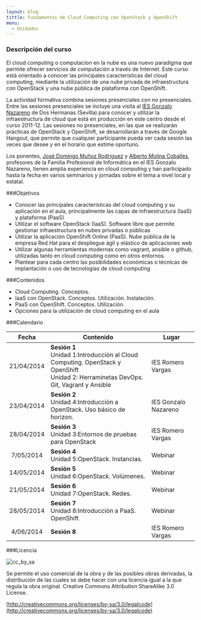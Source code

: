 ```yaml
---
layout: blog
tittle: Fundamentos de Cloud Computing con OpenStack y OpenShift
menu:
  - Unidades
---
```

### Descripción del curso

El cloud computing o computacion en la nube es una nuevo paradigma que permite ofrecer servicios de computación a través de Internet. Este curso está orientado a conocer las principales características del cloud computing, mediante la utilización de una nube privada de infraestructura con OpenStack y una nube pública de plataforma con OpenShift.

La actividad formativa combina sesiones presenciales con no presenciales. Entre las sesiones presenciales se incluye una visita al [IES Gonzalo Nazareno](http://informatica.gonzalonazareno.org) de Dos Hermanas (Sevilla) para conocer y utilizar la infraestructura de cloud que está en producción en este centro desde el curso 2011-12. Las sesiones no presenciales, en las que se realizarán prácticas de OpenStack y OpenShift, se desarrollarán a través de Google Hangout, que permite que cualquier participante pueda ver cada sesión las veces que desee y en el horario que estime oportuno.

Los ponentes, [José Domingo Muñoz Rodríguez](http://josedomingo.org) y [Alberto
Molina Coballes](http://albertomolina.wordpress.com), profesores de la Familia
Profesional de Informática en el IES Gonzalo Nazareno, tienen amplia experiencia
en cloud computing y han participado hasta la fecha en varios seminarios y
jornadas sobre el tema a nivel local y estatal.

###Objetivos
* Conocer las principales características del cloud computing y su aplicación en el aula, principalmente las capas de infraestructura (IaaS) y plataforma (PaaS)
* Utilizar el software OpenStack (IaaS). Software libre que permite gestionar infraestructura en nubes privadas o públicas
* Utilizar la aplicación OpenShift Online (PaaS). Nube pública de la empresa Red Hat para el despliegue ágil y elástico de aplicaciones web
* Utilizar algunas herramientas modernas como vagrant, ansible o github, utilizadas tanto en cloud computing como en otros entornos.
* Plantear para cada centro las posibilidades económicas o técnicas de implantación o uso de tecnologías de cloud computing

###Contenidos
* Cloud Computing. Conceptos.
* IaaS con OpenStack. Conceptos. Utilización. Instalación.
* PaaS con OpenShift. Conceptos. Utilización.
* Opciones para la utilización de cloud computing en el aula

###Calendario

|Fecha|Contenido|Lugar|
|:---:|---------|-----|
|21/04/2014|**Sesión 1**<br/>Unidad 1:Introducción al Cloud Computing. OpenStack y OpenShift<br/>Unidad 2: Herraminetas DevOps. Git, Vagrant y Ansible|IES Romero Vargas|
|23/04/2014|**Sesión 2**<br/>Unidad 4:Introducción a OpenStack. Uso básico de horizon.|IES Gonzalo Nazareno|
|28/04/2014|**Sesión 3**<br/>Unidad 3:Entornos de pruebas para OpenStack|IES Romero Vargas|
|7/05/2014|**Sesión 4**<br/>Unidad 5:OpenStack. Instancias.|Webinar|
|14/05/2014|**Sesión 5**<br/>Unidad 6:OpenStack. Volúmenes.|Webinar|
|21/05/2014|**Sesión 6**<br/>Unidad 7:OpenStack. Redes.|Webinar|
|28/05/2014|**Sesión 7**<br/>Unidad 8:Introducción a PaaS. OpenShift|Webinar|
|4/06/2014|**Sesión 8**|IES Romero Vargas|

###Licencia

![cc_by_sa](http://iesgn.github.io/cloud/img/cc_by_sa.png)

Se permite el uso comercial de la obra y de las posibles obras derivadas, la distribución de las cuales se debe hacer con una licencia igual a la que regula la obra original.
Creative Commons Attribution ShareAlike 3.0 License.

[http://creativecommons.org/licenses/by-sa/3.0/legalcode](http://creativecommons.org/licenses/by-sa/3.0/legalcode)

